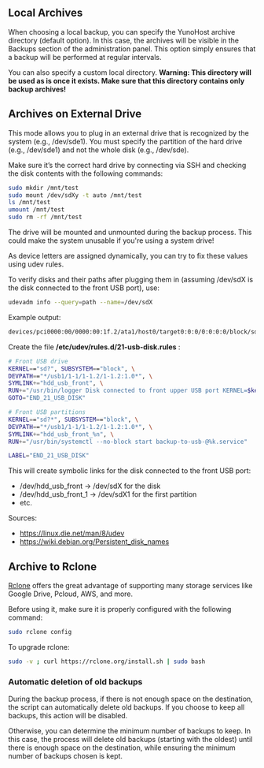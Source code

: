 ## Local Archives

When choosing a local backup, you can specify the YunoHost archive directory (default option). In this case, the archives will be visible in the Backups section of the administration panel. This option simply ensures that a backup will be performed at regular intervals.

You can also specify a custom local directory.
**Warning: This directory will be used as is once it exists. Make sure that this directory contains only backup archives!**

## Archives on External Drive

This mode allows you to plug in an external drive that is recognized by the system (e.g., /dev/sde1).
You must specify the partition of the hard drive (e.g., /dev/sde1) and not the whole disk (e.g., /dev/sde).

Make sure it’s the correct hard drive by connecting via SSH and checking the disk contents with the following commands:
```bash
sudo mkdir /mnt/test
sudo mount /dev/sdXy -t auto /mnt/test
ls /mnt/test
umount /mnt/test
sudo rm -rf /mnt/test
```

The drive will be mounted and unmounted during the backup process.
This could make the system unusable if you're using a system drive!

As device letters are assigned dynamically, you can try to fix these values using udev rules.

To verify disks and their paths after plugging them in (assuming /dev/sdX is the disk connected to the front USB port), use:
```bash
udevadm info --query=path --name=/dev/sdX
```
Example output:
```bash
devices/pci0000:00/0000:00:1f.2/ata1/host0/target0:0:0/0:0:0:0/block/sdX
```

Create the file **/etc/udev/rules.d/21-usb-disk.rules** :

```bash
# Front USB drive
KERNEL=="sd?", SUBSYSTEM=="block", \
DEVPATH=="*/usb1/1-1/1-1.2/1-1.2:1.0*", \
SYMLINK+="hdd_usb_front", \
RUN+="/usr/bin/logger Disk connected to front upper USB port KERNEL=$kernel, DEVPATH=$devpath" \
GOTO="END_21_USB_DISK"

# Front USB partitions
KERNEL=="sd?*", SUBSYSTEM=="block", \
DEVPATH=="*/usb1/1-1/1-1.2/1-1.2:1.0*", \
SYMLINK+="hdd_usb_front_%n", \
RUN+="/usr/bin/systemctl --no-block start backup-to-usb-@%k.service"

LABEL="END_21_USB_DISK"
```
This will create symbolic links for the disk connected to the front USB port:

- /dev/hdd_usb_front → /dev/sdX for the disk
- /dev/hdd_usb_front_1 → /dev/sdX1 for the first partition
- etc.

Sources:
- https://linux.die.net/man/8/udev
- https://wiki.debian.org/Persistent_disk_names

## Archive to Rclone

[Rclone](https://rclone.org/docs/) offers the great advantage of supporting many storage services like Google Drive, Pcloud, AWS, and more.

Before using it, make sure it is properly configured with the following command:
```bash
sudo rclone config
```

To upgrade rclone:
```bash
sudo -v ; curl https://rclone.org/install.sh | sudo bash
```

### Automatic deletion of old backups

During the backup process, if there is not enough space on the destination, the script can automatically delete old backups.
If you choose to keep all backups, this action will be disabled.

Otherwise, you can determine the minimum number of backups to keep.
In this case, the process will delete old backups (starting with the oldest) until there is enough space on the destination, while ensuring the minimum number of backups chosen is kept.